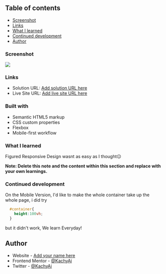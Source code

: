 ## Table of contents

  - [Screenshot](#screenshot)
  - [Links](#links)
  - [What I learned](#what-i-learned)
  - [Continued development](#continued-development)
- [Author](#author)

### Screenshot

![](./screenshot.jpg)

### Links

- Solution URL: [Add solution URL here](https://your-solution-url.com)
- Live Site URL: [Add live site URL here](https://your-live-site-url.com)

### Built with

- Semantic HTML5 markup
- CSS custom properties
- Flexbox
- Mobile-first workflow

### What I learned

Figured Responsive Design wasnt as easy as I thought😑

**Note: Delete this note and the content within this section and replace with your own learnings.**

### Continued development

On the Mobile Version, I'd like to make the whole container take up the whole page, i did try
```css
  #container{
    height:100vh;
  }
```
but it didn't work, We learn Everyday!

## Author

- Website - [Add your name here](https://www.your-site.com)
- Frontend Mentor - [@KachyAi](https://www.frontendmentor.io/profile/@KachyAi)
- Twitter - [@KachyAi](https://www.twitter.com/@KachyAi)
